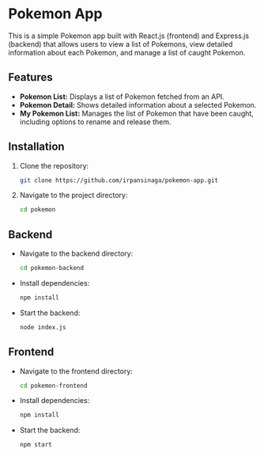 # Pokemon App

This is a simple Pokemon app built with React.js (frontend) and Express.js (backend) that allows users to view a list of Pokemons, view detailed information about each Pokemon, and manage a list of caught Pokemon.

## Features

- **Pokemon List:** Displays a list of Pokemon fetched from an API.
- **Pokemon Detail:** Shows detailed information about a selected Pokemon.
- **My Pokemon List:** Manages the list of Pokemon that have been caught, including options to rename and release them.

## Installation

1. Clone the repository:
   ```bash
   git clone https://github.com/irpansinaga/pokemon-app.git
   
2. Navigate to the project directory:
   ```bash
   cd pokemon

## Backend
-  Navigate to the backend directory:
   ```bash
   cd pokemon-backend

-  Install dependencies:
   ```bash
   npm install
   
-  Start the backend:
   ```bash
   node index.js

## Frontend
-  Navigate to the frontend directory:
   ```bash
   cd pokemon-frontend
-  Install dependencies:
   ```bash
   npm install
   
-  Start the backend:
   ```bash
   npm start
